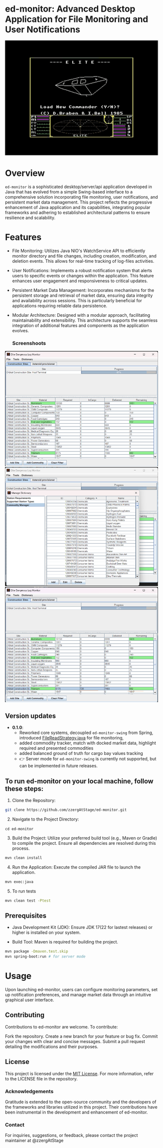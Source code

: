 # ed-monitor: Advanced Desktop Application for File Monitoring and User Notifications
![img.png](Docs/Cobra.png)

# Overview

`ed-monitor` is a sophisticated desktop/server/api application developed in Java that has evolved
from a simple Swing-based interface to a comprehensive solution incorporating 
file monitoring, user notifications, and persistent market data management. 
This project reflects the progressive enhancement of Java application and its capabilities, 
integrating popular frameworks and adhering to established architectural patterns
to ensure resilience and scalability.

# Features

* File Monitoring: Utilizes Java NIO's WatchService API to efficiently monitor directory and file changes, 
including creation, modification, and deletion events. This allows for real-time tracking of log-files activities.

* User Notifications: Implements a robust notification system that alerts users to specific events or
changes within the application. This feature enhances user engagement and responsiveness to critical updates.

* Persistent Market Data Management: Incorporates mechanisms for the persistent storage and retrieval 
of market data, ensuring data integrity and availability across sessions. This is particularly beneficial 
for applications requiring reliable data persistence.

* Modular Architecture: Designed with a modular approach, facilitating maintainability and extensibility. 
This architecture supports the seamless integration of additional features and components as the application evolves.
  ### Screenshoots
![img.png](Docs/ConstructionSiteView-0.1.0.png)
![img.png](Docs/Dictionary-commodity-0.1.0.png)
![img.png](Docs/Tracking_cargo-0.1.0.png)
## Version updates
* **0.1.0**:
  - Reworked core systems, decoupled `ed-monitor-swing` from Spring, introduced 
[FileReadStrategy.java](ed-monitor-swing/src/main/java/com/zergatstage/monitor/service/readers/FileReadStrategy.java) for file monitoring,
  - added commodity tracker, match with docked market data, highlight required and presented commodities
  - added balanced ground of truth for cargo bay values tracking
  - 👉 Server mode for `ed-monitor-swing` is currently not supported, but can be implemented in future releases.
## To run ed-monitor on your local machine, follow these steps:

1. Clone the Repository:

```bash
git clone https://github.com/zzergAtStage/ed-monitor.git
```
2. Navigate to the Project Directory:

`cd ed-monitor`

3. Build the Project: Utilize your preferred build tool (e.g., Maven or Gradle) to compile the project. Ensure all dependencies are resolved during this process.

```bash
mvn clean install   
```
4. Run the Application: Execute the compiled JAR file to launch the application.  

```bash
mvn exec:java
```

5. To run tests   
```bash
mvn clean test -Ptest  
```

## Prerequisites

* Java Development Kit (JDK): Ensure JDK 17(22 for lastest releases) or higher is installed on your system.

* Build Tool: Maven is required for building the project.
```bash
mvn package -Dmaven.test.skip
mvn spring-boot:run # for server mode
```

# Usage

Upon launching ed-monitor, users can configure monitoring parameters, set up notification preferences, 
and manage market data through an intuitive graphical user interface.

## Contributing

Contributions to ed-monitor are welcome. To contribute:

Fork the repository.
Create a new branch for your feature or bug fix.
Commit your changes with clear and concise messages.
Submit a pull request detailing the modifications and their purposes.

## License

This project is licensed under the [MIT License](./license/license.txt). For more information, refer to the LICENSE file in the repository.

### Acknowledgements

Gratitude is extended to the open-source community and the developers of the frameworks and libraries utilized in this project. Their contributions have been instrumental in the development and enhancement of ed-monitor.

### Contact

For inquiries, suggestions, or feedback, please contact the project maintainer at @zzergAtStage

